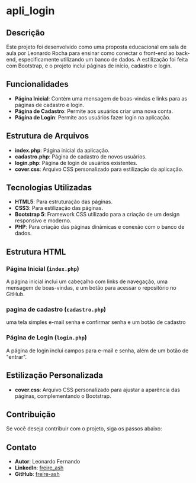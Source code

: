 # apli_login

## Descrição

Este projeto foi desenvolvido como uma proposta educacional em sala de aula por Leonardo Rocha para ensinar como conectar o front-end ao back-end, especificamente utilizando um banco de dados. A estilização foi feita com Bootstrap, e o projeto inclui páginas de início, cadastro e login.

## Funcionalidades

- **Página Inicial**: Contém uma mensagem de boas-vindas e links para as páginas de cadastro e login.
- **Página de Cadastro**: Permite aos usuários criar uma nova conta.
- **Página de Login**: Permite aos usuários fazer login na aplicação.

## Estrutura de Arquivos

- **index.php**: Página inicial da aplicação.
- **cadastro.php**: Página de cadastro de novos usuários.
- **login.php**: Página de login de usuários existentes.
- **cover.css**: Arquivo CSS personalizado para estilização da aplicação.

## Tecnologias Utilizadas

- **HTML5**: Para estruturação das páginas.
- **CSS3**: Para estilização das páginas.
- **Bootstrap 5**: Framework CSS utilizado para a criação de um design responsivo e moderno.
- **PHP**: Para criação das páginas dinâmicas e conexão com o banco de dados.


## Estrutura HTML

### Página Inicial (`index.php`)

A página inicial inclui um cabeçalho com links de navegação, uma mensagem de boas-vindas, e um botão para acessar o repositório no GitHub.


### pagina de cadastro (`cadastro.php`)
uma tela simples e-mail senha e confirmar senha e um botão de cadastro
### Página de Login (`login.php`)

A página de login inclui campos para e-mail e senha, além de um botão de "entrar".


## Estilização Personalizada

- **cover.css**: Arquivo CSS personalizado para ajustar a aparência das páginas, complementando o Bootstrap.

## Contribuição

Se você deseja contribuir com o projeto, siga os passos abaixo:

## Contato

- **Autor**: Leonardo Fernando
- **LinkedIn**: [freire_ash](https://www.linkedin.com/in/freire-ash/)
- **GitHub**: [freire-ash](https://github.com/freire-ash)

